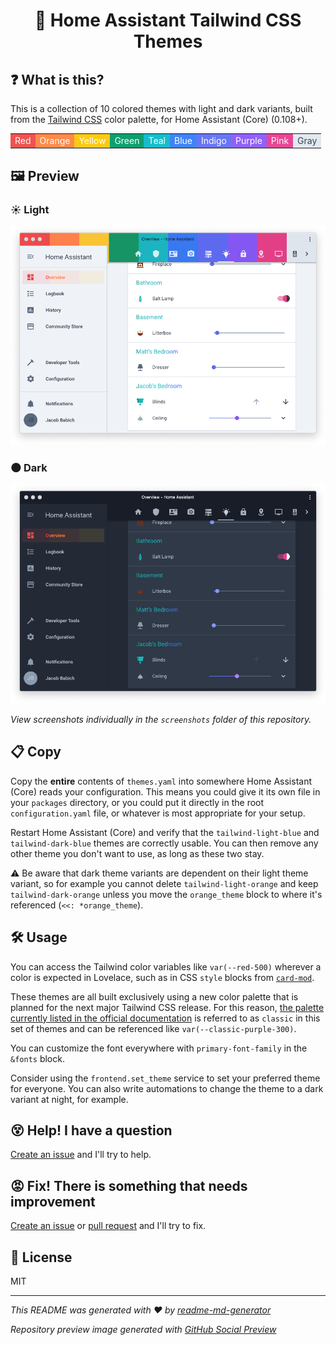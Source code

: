 <h1 align="center">🎨 Home Assistant Tailwind CSS Themes</h1>

## ❓ What is this?
This is a collection of 10 colored themes with light and dark variants, built from the [Tailwind CSS](https://tailwindcss.com/) color palette, for Home Assistant (Core) (0.108+).

<table align="center">
  <tr>
    <td style="color: white; background-color: #f05252;">Red</td>
    <td style="color: white; background-color: #ff8a4c;">Orange</td>
    <td style="color: white; background-color: #faca15;">Yellow</td>
    <td style="color: white; background-color: #0e9f6e;">Green</td>
    <td style="color: white; background-color: #16bdca;">Teal</td>
    <td style="color: white; background-color: #3f83f8;">Blue</td>
    <td style="color: white; background-color: #6875f5;">Indigo</td>
    <td style="color: white; background-color: #9061f9;">Purple</td>
    <td style="color: white; background-color: #e74694;">Pink</td>
    <td style="color: #364152; background-color: #e2e8f0;">Gray</td>
  </tr>
</table>


## 🖼 Preview
### ☀️ Light
![Tailwind light themes](./screenshots/tailwind-light-combo.png)

### 🌑 Dark
![Tailwind dark themes](./screenshots/tailwind-dark-combo.png)

*View screenshots individually in the `screenshots` folder of this repository.*

## 📋 Copy
Copy the **entire** contents of `themes.yaml` into somewhere Home Assistant (Core) reads your configuration. 
This means you could give it its own file in your `packages` directory, or you could put it directly in the root `configuration.yaml` file, or whatever is most appropriate for your setup.

Restart Home Assistant (Core) and verify that the `tailwind-light-blue` and `tailwind-dark-blue` themes are correctly usable. You can then remove any other theme you don't want to use, as long as these two stay. 

⚠️ Be aware that dark theme variants are dependent on their light theme variant, so for example you cannot delete `tailwind-light-orange` and keep `tailwind-dark-orange` unless you move the `orange_theme` block to where it's referenced (`<<: *orange_theme`).

## 🛠 Usage
You can access the Tailwind color variables like `var(--red-500)` wherever a color is expected in Lovelace, such as in CSS `style` blocks from [`card-mod`](https://github.com/thomasloven/lovelace-card-mod/). 

These themes are all built exclusively using a new color palette that is planned for the next major Tailwind CSS release. For this reason, [the palette currently listed in the official documentation](https://tailwindcss.com/docs/customizing-colors#default-color-palette) is referred to as `classic` in this set of themes and can be referenced like `var(--classic-purple-300)`. 

You can customize the font everywhere with `primary-font-family` in the `&fonts` block.

Consider using the `frontend.set_theme` service to set your preferred theme for everyone. You can also write automations to change the theme to a dark variant at night, for example.

## 😵 Help! I have a question
[Create an issue](https://github.com/babichjacob/home-assistant-tailwind-themes/issues/new) and I'll try to help.

## 😡 Fix! There is something that needs improvement
[Create an issue](https://github.com/babichjacob/home-assistant-tailwind-themes/issues/new) or [pull request](https://github.com/babichjacob/home-assistant-tailwind-themes/pulls) and I'll try to fix.

## 📄 License
MIT

***
_This README was generated with ❤️ by [readme-md-generator](https://github.com/kefranabg/readme-md-generator)_

_Repository preview image generated with [GitHub Social Preview](https://social-preview.pqt.dev/)_
